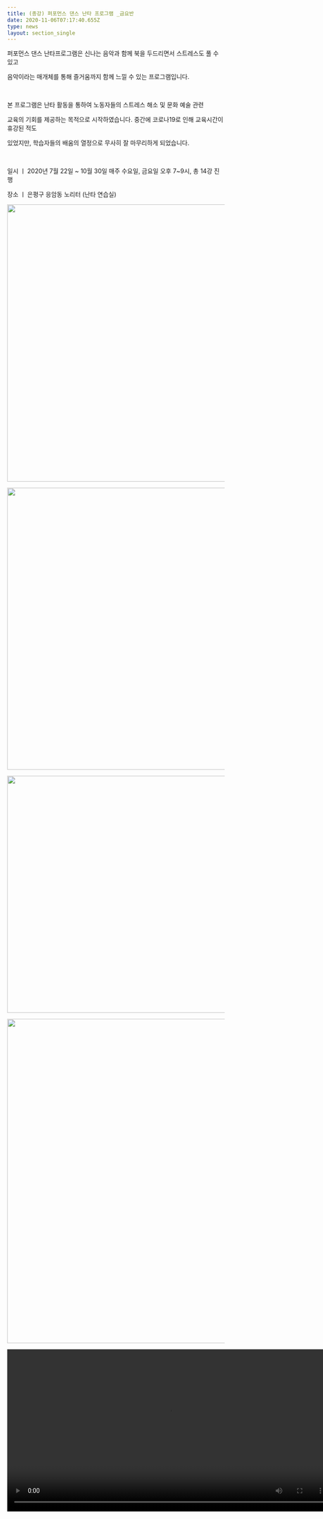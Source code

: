 ```yaml
---
title: (종강) 퍼포먼스 댄스 난타 프로그램 _금요반
date: 2020-11-06T07:17:40.655Z
type: news
layout: section_single
---
```

<p>퍼포먼스 댄스 난타프로그램은 신나는 음악과 함께 북을 두드리면서 스트레스도 풀 수 있고</p>
<p>음악이라는 매개체를 통해 즐거움까지 함께 느낄 수 있는 프로그램입니다.</p>
<p>&nbsp;</p>
<p>본 프로그램은 난타 활동을 통하여 노동자들의 스트레스 해소 및 문화 예술 관련</p>
<p>교육의 기회를 제공하는 목적으로 시작하였습니다. 중간에 코로나19로 인해 교육시간이 휴강된 적도</p>
<p>있었지만, 학습자들의 배움의 열정으로 무사히 잘 마무리하게 되었습니다.</p>
<p>&nbsp;</p>
<p>일시 ㅣ 2020년 7월 22일 ~ 10월 30일 매주 수요일, 금요일 오후 7~9시, 총 14강 진행</p>
<p>장소 ㅣ 은평구 응암동 노리터 (난타 연습실)</p>
<p><img src="https://drive.tiny.cloud/1/engl1s97gj9hrxpoa7eh7z5f05ozxfm1box3nxkh4j7a43ei/26fbb1ee-d353-4c93-98f3-f636c4bbf24e" alt="" width="750" height="641" /></p>
<p><img src="https://drive.tiny.cloud/1/engl1s97gj9hrxpoa7eh7z5f05ozxfm1box3nxkh4j7a43ei/29f602d0-62d8-4b58-9a9c-6ad2c3434ccf" alt="" width="750" height="652" /></p>
<p><img src="https://drive.tiny.cloud/1/engl1s97gj9hrxpoa7eh7z5f05ozxfm1box3nxkh4j7a43ei/be702378-2a2c-400f-955e-683e07bb828b" alt="" width="750" height="548" /></p>
<p><img src="https://drive.tiny.cloud/1/engl1s97gj9hrxpoa7eh7z5f05ozxfm1box3nxkh4j7a43ei/765d4d71-9a8e-47fb-aaf7-4da52497ee09" alt="" width="750" height="750" /></p>
<p><video controls="controls" width="750" height="375">
<source src="https://drive.tiny.cloud/1/engl1s97gj9hrxpoa7eh7z5f05ozxfm1box3nxkh4j7a43ei/bf95fba4-7073-4566-a049-38a90964f1ed" /></video></p>